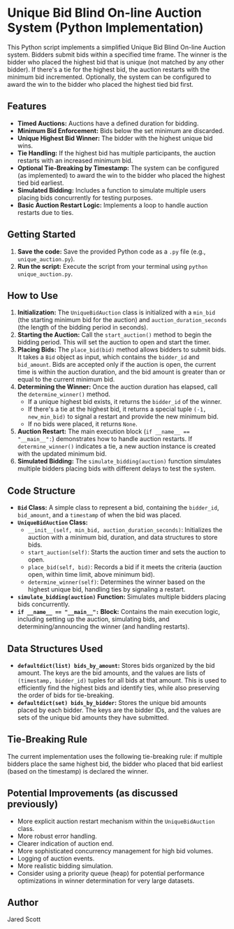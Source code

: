 # Unique Bid Blind On-line Auction System (Python Implementation)

This Python script implements a simplified Unique Bid Blind On-line Auction system. Bidders submit bids within a specified time frame. The winner is the bidder who placed the highest bid that is unique (not matched by any other bidder). If there's a tie for the highest bid, the auction restarts with the minimum bid incremented. Optionally, the system can be configured to award the win to the bidder who placed the highest tied bid first.

## Features

* **Timed Auctions:** Auctions have a defined duration for bidding.
* **Minimum Bid Enforcement:** Bids below the set minimum are discarded.
* **Unique Highest Bid Winner:** The bidder with the highest unique bid wins.
* **Tie Handling:** If the highest bid has multiple participants, the auction restarts with an increased minimum bid.
* **Optional Tie-Breaking by Timestamp:** The system can be configured (as implemented) to award the win to the bidder who placed the highest tied bid earliest.
* **Simulated Bidding:** Includes a function to simulate multiple users placing bids concurrently for testing purposes.
* **Basic Auction Restart Logic:** Implements a loop to handle auction restarts due to ties.

## Getting Started

1.  **Save the code:** Save the provided Python code as a `.py` file (e.g., `unique_auction.py`).
2.  **Run the script:** Execute the script from your terminal using `python unique_auction.py`.

## How to Use

1.  **Initialization:** The `UniqueBidAuction` class is initialized with a `min_bid` (the starting minimum bid for the auction) and `auction_duration_seconds` (the length of the bidding period in seconds).
2.  **Starting the Auction:** Call the `start_auction()` method to begin the bidding period. This will set the auction to open and start the timer.
3.  **Placing Bids:** The `place_bid(bid)` method allows bidders to submit bids. It takes a `Bid` object as input, which contains the `bidder_id` and `bid_amount`. Bids are accepted only if the auction is open, the current time is within the auction duration, and the bid amount is greater than or equal to the current minimum bid.
4.  **Determining the Winner:** Once the auction duration has elapsed, call the `determine_winner()` method.
    * If a unique highest bid exists, it returns the `bidder_id` of the winner.
    * If there's a tie at the highest bid, it returns a special tuple `(-1, new_min_bid)` to signal a restart and provide the new minimum bid.
    * If no bids were placed, it returns `None`.
5.  **Auction Restart:** The main execution block (`if __name__ == "__main__":`) demonstrates how to handle auction restarts. If `determine_winner()` indicates a tie, a new auction instance is created with the updated minimum bid.
6.  **Simulated Bidding:** The `simulate_bidding(auction)` function simulates multiple bidders placing bids with different delays to test the system.

## Code Structure

* **`Bid` Class:** A simple class to represent a bid, containing the `bidder_id`, `bid_amount`, and a `timestamp` of when the bid was placed.
* **`UniqueBidAuction` Class:**
    * `__init__(self, min_bid, auction_duration_seconds)`: Initializes the auction with a minimum bid, duration, and data structures to store bids.
    * `start_auction(self)`: Starts the auction timer and sets the auction to open.
    * `place_bid(self, bid)`: Records a bid if it meets the criteria (auction open, within time limit, above minimum bid).
    * `determine_winner(self)`: Determines the winner based on the highest unique bid, handling ties by signaling a restart.
* **`simulate_bidding(auction)` Function:** Simulates multiple bidders placing bids concurrently.
* **`if __name__ == "__main__":` Block:** Contains the main execution logic, including setting up the auction, simulating bids, and determining/announcing the winner (and handling restarts).

## Data Structures Used

* **`defaultdict(list) bids_by_amount`:** Stores bids organized by the bid amount. The keys are the bid amounts, and the values are lists of `(timestamp, bidder_id)` tuples for all bids at that amount. This is used to efficiently find the highest bids and identify ties, while also preserving the order of bids for tie-breaking.
* **`defaultdict(set) bids_by_bidder`:** Stores the unique bid amounts placed by each bidder. The keys are the bidder IDs, and the values are sets of the unique bid amounts they have submitted.

## Tie-Breaking Rule

The current implementation uses the following tie-breaking rule: if multiple bidders place the same highest bid, the bidder who placed that bid earliest (based on the timestamp) is declared the winner.

## Potential Improvements (as discussed previously)

* More explicit auction restart mechanism within the `UniqueBidAuction` class.
* More robust error handling.
* Clearer indication of auction end.
* More sophisticated concurrency management for high bid volumes.
* Logging of auction events.
* More realistic bidding simulation.
* Consider using a priority queue (heap) for potential performance optimizations in winner determination for very large datasets.

## Author

Jared Scott

